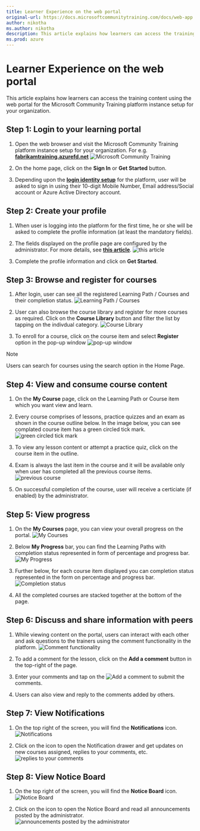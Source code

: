 ```yaml
---
title: Learner Experience on the web portal
original-url: https://docs.microsoftcommunitytraining.com/docs/web-app
author: nikotha
ms.author: nikotha
description: This article explains how learners can access the training content using the web portal for the Microsoft Community Training platform instance setup for your organization.
ms.prod: azure
---
```


# Learner Experience on the web portal

This article explains how learners can access the training content using the web portal for the Microsoft Community Training platform instance setup for your organization.

## Step 1: Login to your learning portal
1. Open the web browser and visit  the Microsoft Community Training platform instance  setup for your organization. For e.g. [**fabrikamtraining.azurefd.net**](https://fabrikamtraining.azurefd.net/) 
![Microsoft Community Training](../media/image%28173%29.png)

2. On the home page, click on the **Sign In**  or  **Get Started** button.

3. Depending upon the [**login identity setup**](../infrastructure-management/install-your-platform-instance/4_configure-login-social-work-school-account.md) for the platform, user will be asked to sign in using  their 10-digit Mobile Number, Email address/Social account or Azure Active Directory account.

## Step 2: Create your profile
1. When user is logging into the platform for the first time, he or she will be asked to complete the profile information (at least the mandatory fields). 

2. The fields displayed on the profile page  are configured by the administrator. For more details, see [**this article**](../settings/4_add-additional-profile-fields-for-user-information.md). 
![this article](../media/image%28175%29.png)

3. Complete the profile information and click  on **Get Started**. 

## Step 3: Browse and register for courses
1. After login, user can see all the registered Learning Path / Courses and their completion status.
![Learning Path / Courses](../media/image%28434%29.png)

2. User can also browse the course library and register for more courses as required. Click on the **Course Library** button and filter the list by tapping on the indivdual category. 
![Course Library](../media/image%28414%29.png)

3. To enroll for a course, click on the course item and select **Register** option in the pop-up window
![pop-up window](../media/image%28179%29.png)

> [!NOTE]
> Users can search for courses using the search option in the Home Page.

## Step 4: View and consume course content 
1. On the **My Course** page, click on the Learning Path or Course item which you want view and learn.

2. Every course comprises of lessons, practice quizzes and an exam as shown in the course outline below. In the image below, you can see complated course item has a green circled tick mark. 
![green circled tick mark](../media/image%28181%29.png)

3. To view any lesson content or  attempt a practice quiz, click on the course item in the outline. 

4. Exam is always the last item in the course and it will be available only when user has completed all the previous course items. 
![previous course](../media/image%28182%29.png)

5. On successful completion of the course, user will receive a certiciate (if enabled) by the administrator.

## Step 5: View progress
1. On the **My Courses** page,  you can view your overall progress on the portal. 
![My Courses](../media/image%28415%29.png)

2. Below **My Progress** bar, you can find the Learning Paths with  completion status represented in form of percentage and progress bar. 
![My Progress](../media/image%28435%29.png)

3. Further below, for each course item displayed you can completion status represented in the form on percentage and progress bar. 
![Completion status](../media/image%28183%29.png)

4. All the completed courses are stacked together at the bottom of the page.

## Step 6: Discuss and share information with peers 
1. While viewing content on the portal, users can interact with each other and ask questions to the trainers using the comment functionality in the platform.
![Comment functionality](../media/image%28163%29.png)

2. To add a comment for the lesson, click on the  **Add a comment** button in the top-right of the page. 

3. Enter your comments and tap on the ![Add a comment](../media/image%28184%29.png) to submit the comments. 

4. Users can also view and reply to the comments added by others.

## Step 7: View Notifications
1. On the top right of the screen, you will find the **Notifications** icon. 
![Notifications](../media/image%28185%29.png)

2. Click on the icon to open the Notification drawer and get updates on new courses assigned, replies to your comments, etc.
![replies to your comments](../media/image%28186%29.png)

## Step 8: View Notice Board
1. On the top right of the screen, you will find the **Notice Board** icon.  
![Notice Board](../media/image%28187%29.png)

2. Click on the icon to open the Notice Board and read all announcements posted by the administrator.
![announcements posted by the administrator](../media/image%28188%29.png)
